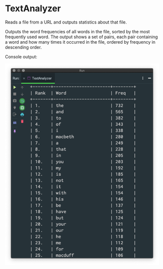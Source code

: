 # TextAnalyzer
Reads a file from a URL and outputs statistics about that file.

Outputs the word frequencies of all words in the file, sorted by the most frequently used word. 
The output shows a set of pairs, each pair containing a word and how many times it occurred in the file, ordered by
frequency in descending order.

Console output:

![Top 20 words](TextAnalyzer-Screenshot.png)
